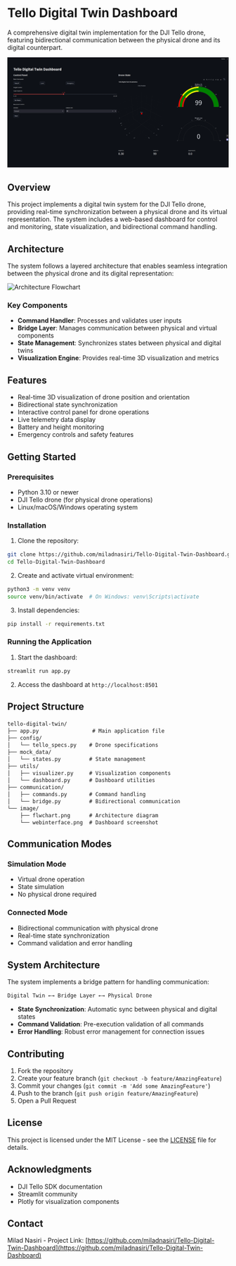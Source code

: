 # Tello Digital Twin Dashboard

A comprehensive digital twin implementation for the DJI Tello drone, featuring bidirectional communication between the physical drone and its digital counterpart.

![Web Interface](image/webinterface.png)

## Overview

This project implements a digital twin system for the DJI Tello drone, providing real-time synchronization between a physical drone and its virtual representation. The system includes a web-based dashboard for control and monitoring, state visualization, and bidirectional command handling.

## Architecture

The system follows a layered architecture that enables seamless integration between the physical drone and its digital representation:

![Architecture Flowchart]([image/flwchart.png](https://github.com/miladnasiri/Tello-Digital-Twin-Dashboard/blob/main/image/Dashboard%20Usage%20Flow))

### Key Components

- **Command Handler**: Processes and validates user inputs
- **Bridge Layer**: Manages communication between physical and virtual components
- **State Management**: Synchronizes states between physical and digital twins
- **Visualization Engine**: Provides real-time 3D visualization and metrics

## Features

- Real-time 3D visualization of drone position and orientation
- Bidirectional state synchronization
- Interactive control panel for drone operations
- Live telemetry data display
- Battery and height monitoring
- Emergency controls and safety features

## Getting Started

### Prerequisites

- Python 3.10 or newer
- DJI Tello drone (for physical drone operations)
- Linux/macOS/Windows operating system

### Installation

1. Clone the repository:
```bash
git clone https://github.com/miladnasiri/Tello-Digital-Twin-Dashboard.git
cd Tello-Digital-Twin-Dashboard
```

2. Create and activate virtual environment:
```bash
python3 -m venv venv
source venv/bin/activate  # On Windows: venv\Scripts\activate
```

3. Install dependencies:
```bash
pip install -r requirements.txt
```

### Running the Application

1. Start the dashboard:
```bash
streamlit run app.py
```

2. Access the dashboard at `http://localhost:8501`

## Project Structure

```
tello-digital-twin/
├── app.py                 # Main application file
├── config/
│   └── tello_specs.py    # Drone specifications
├── mock_data/
│   └── states.py         # State management
├── utils/
│   ├── visualizer.py     # Visualization components
│   └── dashboard.py      # Dashboard utilities
├── communication/
│   ├── commands.py       # Command handling
│   └── bridge.py         # Bidirectional communication
└── image/
    ├── flwchart.png      # Architecture diagram
    └── webinterface.png  # Dashboard screenshot
```

## Communication Modes

### Simulation Mode
- Virtual drone operation
- State simulation
- No physical drone required

### Connected Mode
- Bidirectional communication with physical drone
- Real-time state synchronization
- Command validation and error handling

## System Architecture

The system implements a bridge pattern for handling communication:

```python
Digital Twin ←→ Bridge Layer ←→ Physical Drone
```

- **State Synchronization**: Automatic sync between physical and digital states
- **Command Validation**: Pre-execution validation of all commands
- **Error Handling**: Robust error management for connection issues

## Contributing

1. Fork the repository
2. Create your feature branch (`git checkout -b feature/AmazingFeature`)
3. Commit your changes (`git commit -m 'Add some AmazingFeature'`)
4. Push to the branch (`git push origin feature/AmazingFeature`)
5. Open a Pull Request

## License

This project is licensed under the MIT License - see the [LICENSE](LICENSE) file for details.

## Acknowledgments

- DJI Tello SDK documentation
- Streamlit community
- Plotly for visualization components

## Contact

Milad Nasiri -
Project Link: [https://github.com/miladnasiri/Tello-Digital-Twin-Dashboard](https://github.com/miladnasiri/Tello-Digital-Twin-Dashboard)
